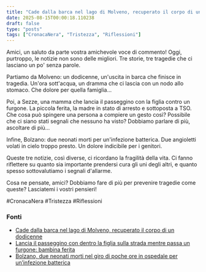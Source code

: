 ```yaml
---
title: "Cade dalla barca nel lago di Molveno, recuperato il corpo di un dodicenne"
date: 2025-08-15T00:00:18.110238
draft: false
type: "posts"
tags: ["CronacaNera", "Tristezza", "Riflessioni"]
---
```


Amici, un saluto da parte vostra amichevole voce di commento!  Oggi, purtroppo, le notizie non sono delle migliori. Tre storie, tre tragedie che ci lasciano un po' senza parole.

Partiamo da Molveno: un dodicenne, un'uscita in barca che finisce in tragedia. Un'ora sott'acqua, un dramma che ci lascia con un nodo allo stomaco.  Che dolore per quella famiglia...

Poi, a Sezze, una mamma che lancia il passeggino con la figlia contro un furgone. La piccola ferita, la madre in stato di arresto e sottoposta a TSO.  Che cosa può spingere una persona a compiere un gesto così?  Possibile che ci siano stati segnali che nessuno ha visto?  Dobbiamo parlare di più, ascoltare di più...

Infine, Bolzano: due neonati morti per un'infezione batterica.  Due angioletti volati in cielo troppo presto.  Un dolore indicibile per i genitori.

Queste tre notizie, così diverse, ci ricordano la fragilità della vita.  Ci fanno riflettere su quanto sia importante prendersi cura gli uni degli altri, e quanto spesso sottovalutiamo i segnali d'allarme.

Cosa ne pensate, amici?  Dobbiamo fare di più per prevenire tragedie come queste?  Lasciatemi i vostri pensieri!

#CronacaNera #Tristezza #Riflessioni


### Fonti
- [Cade dalla barca nel lago di Molveno, recuperato il corpo di un dodicenne](https://www.repubblica.it/cronaca/2025/08/14/news/cade_dalla_barca_nel_lago_di_molveno_recuperato_il_corpo_di_un_dodicenne-424789737/)
- [Lancia il passeggino con dentro la figlia sulla strada mentre passa un furgone: bambina ferita](https://roma.repubblica.it/cronaca/2025/08/14/news/sezze_lancia_figlia_passeggino_contro_furgone-424789226/)
- [Bolzano, due neonati morti nel giro di poche ore in ospedale per un’infezione batterica](https://www.repubblica.it/cronaca/2025/08/14/news/bolzano_neonati_morti_ospedale_infezione-424789123/)
